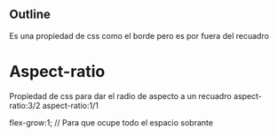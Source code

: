## Outline
Es una propiedad de css como el borde pero es por fuera del recuadro


# Aspect-ratio

Propiedad de css para dar el radio de aspecto a un recuadro 
aspect-ratio:3/2 
aspect-ratio:1/1 
 
 
flex-grow:1; // Para que ocupe todo el espacio sobrante
